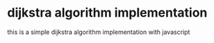 # dijkstra algorithm implementation
this is a simple dijkstra algorithm implementation with javascript

